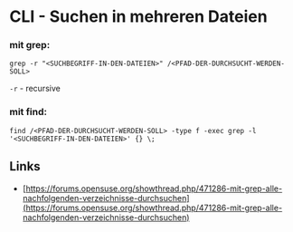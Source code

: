 # CLI - Suchen in mehreren Dateien


### mit grep:

```
grep -r "<SUCHBEGRIFF-IN-DEN-DATEIEN>" /<PFAD-DER-DURCHSUCHT-WERDEN-SOLL>
```

`-r` - recursive

### mit find:
<!--more-->
```
find /<PFAD-DER-DURCHSUCHT-WERDEN-SOLL> -type f -exec grep -l '<SUCHBEGRIFF-IN-DEN-DATEIEN>' {} \;
```

## Links

* [https://forums.opensuse.org/showthread.php/471286-mit-grep-alle-nachfolgenden-verzeichnisse-durchsuchen](https://forums.opensuse.org/showthread.php/471286-mit-grep-alle-nachfolgenden-verzeichnisse-durchsuchen)



